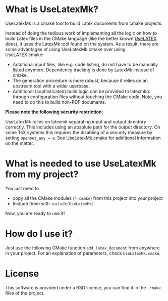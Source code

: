 # What is UseLatexMk?

UseLatexMk is a cmake tool to build Latex documents from cmake projects.

Instead of doing the tedious work of implementing all the logic on how to
build Latex files in the CMake language (like the better known [UseLATEX](https://github.com/kmorel/UseLATEX)
does), it uses the LatexMk tool found on the system. As a result, there are
some advantages of using UseLatexMk.cmake over using UseLATEX.cmake:
* Additional input files, like e.g. code listing, do not have to be
  manually listed anymore. Dependency tracking is done by LatexMk instead
  of cmake.
* The generation procedure is more robust, because
  it relies on an upstream tool with a wider userbase.
* Additional (sophisticated) build logic can be provided to latexmkrc
  through configuration files without touching the CMake code. Note,
  you need to do this to build non-PDF documents.

**Please note the following security restriction**:

UseLatexMk relies on latexmk separating input and output directory correctly.
This includes using an absolute path for the output directory. On some TeX
systems this requires the disabling of a security measure by setting `openout_any = a`.
See UseLatexMk.cmake for additional information on the matter.

# What is needed to use UseLatexMk from my project?

You just need to
* copy all the CMake modules (`*.cmake`) from this project into your project
* Include them with `include(UseLatexMk)`

Now, you are ready to use it!

# How do I use it?

Just use the following CMake function `add_latex_document` from anywhere in your project.
For an explanation of parameters, check `UseLatexMk.cmake`.


# License

This software is provided under a BSD license, you can find it in the `.cmake` files of the project.
